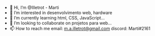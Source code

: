 - 👋 Hi, I’m @Illetrot - Marti
- 👀 I’m interested in desenvolvimento web, hardware
- 🌱 I’m currently learning html, CSS, JavaScript...
- 💞️ I’m looking to collaborate on projetos para web...
- 📫 How to reach me email: m.a.illetrot@gmail.com
                     discord: Marti#2161
